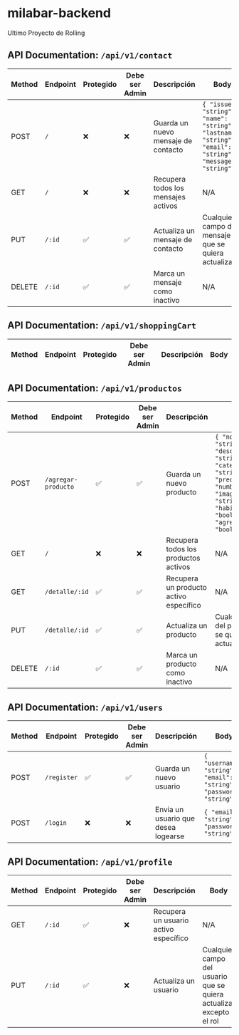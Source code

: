 # milabar-backend
Ultimo Proyecto de Rolling


## API Documentation: `/api/v1/contact`

| Method | Endpoint            | Protegido | Debe ser Admin | Descripción                             | Body                                                                                                 |
|--------|---------------------|-----------|----------------|-----------------------------------------|------------------------------------------------------------------------------------------------------|
| POST   | `/`    | ❌        | ❌           | Guarda un nuevo mensaje de contacto     | `{ "issue": "string", "name": "string", "lastname": "string", "email": "string", "message": "string" }` | 
| GET    | `/`    | ❌        | ❌             | Recupera todos los mensajes activos     | N/A                                                                                                  |
| PUT    | `/:id`| ✅        | ✅            | Actualiza un mensaje de contacto        | Cualquier campo del mensaje que se quiera actualizar                                                  |
| DELETE | `/:id`| ✅       | ✅            | Marca un mensaje como inactivo          | N/A                                                                                                  |

## API Documentation: `/api/v1/shoppingCart`

| Method | Endpoint                | Protegido | Debe ser Admin | Descripción                                    | Body                                                                                                                   |
|--------|-------------------------|-----------|----------------|------------------------------------------------|------------------------------------------------------------------------------------------------------------------------|

## API Documentation: `/api/v1/productos`

| Method | Endpoint            | Protegido | Debe ser Admin | Descripción                             | Body                                                                                                 |
|--------|---------------------|-----------|----------------|-----------------------------------------|------------------------------------------------------------------------------------------------------|
| POST   | `/agregar-producto`    | ✅        | ✅           | Guarda un nuevo producto     | `{ "nombre": "string", "descripcion": "string", "categoria": "string", "preciounitario": "number", "imagen": "string", "habilitado": "boolean", "agregado": "boolean" }` | 
| GET    | `/`    | ❌        | ❌             | Recupera todos los productos activos     | N/A 
| GET    | `/detalle/:id`    |✅         | ✅             | Recupera un producto activo específico     | N/A |
| PUT    | `/detalle/:id`| ✅        | ✅            | Actualiza un producto        | Cualquier campo del producto que se quiera actualizar                                                  |
| DELETE | `/:id`| ✅       | ✅            | Marca un producto como inactivo          | N/A   

## API Documentation: `/api/v1/users`

| Method | Endpoint            | Protegido | Debe ser Admin | Descripción                             | Body                                                                                                 |
|--------|---------------------|-----------|----------------|-----------------------------------------|------------------------------------------------------------------------------------------------------|
| POST   | `/register`    | ✅        | ✅           | Guarda un nuevo usuario    | `{ "username": "string", "email": "string", "password": "string" }` | 
| POST    | `/login`    | ❌        | ❌             | Envia un usuario que desea logearse     | `{ "email": "string", "password": "string" }` |

## API Documentation: `/api/v1/profile`

| Method | Endpoint            | Protegido | Debe ser Admin | Descripción                             | Body                                                                                                 |
|--------|---------------------|-----------|----------------|-----------------------------------------|------------------------------------------------------------------------------------------------------|
| GET    | `/:id`    |✅         | ❌             | Recupera un usuario activo específico     | N/A |
| PUT    | `/:id`| ✅        | ❌            | Actualiza un usuario        | Cualquier campo del usuario que se quiera actualizar excepto el rol |

